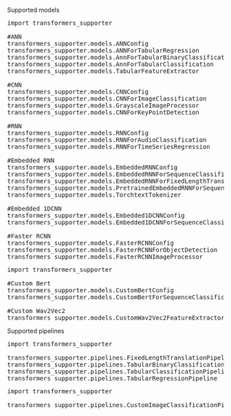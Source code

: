 Supported models 

<pre>
import transformers_supporter

#ANN
transformers_supporter.models.ANNConfig
transformers_supporter.models.ANNForTabularRegression
transformers_supporter.models.AnnForTabularBinaryClassification
transformers_supporter.models.AnnForTabularClassification
transformers_supporter.models.TabularFeatureExtractor

#CNN
transformers_supporter.models.CNNConfig
transformers_supporter.models.CNNForImageClassification
transformers_supporter.models.GrayscaleImageProcessor
transformers_supporter.models.CNNForKeyPointDetection

#RNN
transformers_supporter.models.RNNConfig
transformers_supporter.models.RNNForAudioClassification
transformers_supporter.models.RNNForTimeSeriesRegression

#Embedded RNN
transformers_supporter.models.EmbeddedRNNConfig
transformers_supporter.models.EmbeddedRNNForSequenceClassification
transformers_supporter.models.EmbeddedRNNForFixedLengthTranslation
transformers_supporter.models.PretrainedEmbeddedRNNForSequenceClassification
transformers_supporter.models.TorchtextTokenizer

#Embedded 1DCNN
transformers_supporter.models.Embedded1DCNNConfig
transformers_supporter.models.Embedded1DCNNForSequenceClassification

#Faster RCNN
transformers_supporter.models.FasterRCNNConfig
transformers_supporter.models.FasterRCNNForObjectDetection
transformers_supporter.models.FasterRCNNImageProcessor
</pre>

<pre>
import transformers_supporter

#Custom Bert
transformers_supporter.models.CustomBertConfig
transformers_supporter.models.CustomBertForSequenceClassification

#Custom Wav2Vec2
transformers_supporter.models.CustomWav2Vec2FeatureExtractor
</pre>

Supported pipelines

<pre>
import transformers_supporter

transformers_supporter.pipelines.FixedLengthTranslationPipeline
transformers_supporter.pipelines.TabularBinaryClassificationPipeline
transformers_supporter.pipelines.TabularClassificationPipeline
transformers_supporter.pipelines.TabularRegressionPipeline
</pre>
<pre>
import transformers_supporter

transformers_supporter.pipelines.CustomImageClassificationPipeline
</pre>
